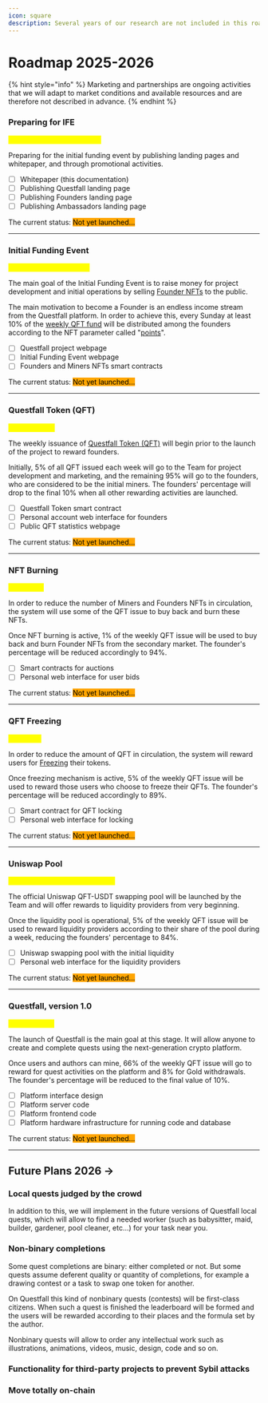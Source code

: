 ```yaml
---
icon: square
description: Several years of our research are not included in this roadmap.
---
```


# Roadmap 2025-2026

{% hint style="info" %}
Marketing and partnerships are ongoing activities that we will adapt to market conditions and available resources and are therefore not described in advance.
{% endhint %}

### Preparing for IFE

<mark style="color:yellow;">January 2025 - March 2025</mark>

Preparing for the initial funding event by publishing landing pages and whitepaper, and through promotional activities.

* [ ] Whitepaper (this documentation)
* [ ] Publishing Questfall landing page
* [ ] Publishing Founders landing page
* [ ] Publishing Ambassadors landing page

The current status: <mark style="background-color:orange;">Not yet launched...</mark>&#x20;

***

### Initial Funding Event

<mark style="color:yellow;">March 2025 - April 2025</mark>

The main goal of the Initial Funding Event is to raise money for project development and initial operations by selling [Founder NFTs](../assets/founder-nfts.md) to the public.

The main motivation to become a Founder is an endless income stream from the Questfall platform. In order to achieve this, every Sunday at least 10% of the [weekly QFT fund](../assets/questfall-tokens-qft.md) will be distributed among the founders according to the NFT parameter called "[points](../assets/founder-nfts.md)".

* [ ] Questfall project webpage
* [ ] Initial Funding Event webpage&#x20;
* [ ] Founders and Miners NFTs smart contracts

The current status: <mark style="background-color:orange;">Not yet launched...</mark>&#x20;

***

### Questfall Token (QFT)&#x20;

<mark style="color:yellow;">Right after IFE</mark>

The weekly issuance of [Questfall Token (QFT)](../assets/questfall-tokens-qft.md) will begin prior to the launch of the project to reward founders.&#x20;

Initially, 5% of all QFT issued each week will go to the Team for project development and marketing, and the remaining 95% will go to the founders, who are considered to be the initial miners. The founders' percentage will drop to the final 10% when all other rewarding activities are launched.

* [ ] Questfall Token smart contract
* [ ] Personal account web interface for founders
* [ ] Public QFT statistics webpage

The current status: <mark style="background-color:orange;">Not yet launched...</mark>&#x20;

***

### NFT Burning

<mark style="color:yellow;">June 2025</mark>

In order to reduce the number of Miners and Founders NFTs in circulation, the system will use some of the QFT issue to buy back and burn these NFTs.

Once NFT burning is active, 1% of the weekly QFT issue will be used to buy back and burn Founder NFTs from the secondary market.
The founder's percentage will be reduced accordingly to 94%.

* [ ] Smart contracts for auctions
* [ ] Personal web interface for user bids

The current status: <mark style="background-color:orange;">Not yet launched...</mark>&#x20;

***

### QFT Freezing

<mark style="color:yellow;">July 2025</mark>

In order to reduce the amount of QFT in circulation, the system will reward users for [Freezing](../infrastructure/qft-freezing.md) their tokens.

Once freezing mechanism is active, 5% of the weekly QFT issue will be used to reward those users who choose to freeze their QFTs. The founder's percentage will be reduced accordingly to 89%.

* [ ] Smart contract for QFT locking
* [ ] Personal web interface for locking

The current status: <mark style="background-color:orange;">Not yet launched...</mark>&#x20;

***

### Uniswap Pool

<mark style="color:yellow;">2 weeks prior to platform launch</mark>

The official Uniswap QFT-USDT swapping pool will be launched by the Team and will offer rewards to liquidity providers from very beginning.

Once the liquidity pool is operational, 5% of the weekly QFT issue will be used to reward liquidity providers according to their share of the pool during a week, reducing the founders' percentage to 84%.

* [ ] Uniswap swapping pool with the initial liquidity
* [ ] Personal web interface for the liquidity providers

The current status: <mark style="background-color:orange;">Not yet launched...</mark>&#x20;

***


### Questfall, version 1.0

<mark style="color:yellow;">October 2025</mark>

The launch of Questfall is the main goal at this stage. It will allow anyone to create and complete quests using the next-generation crypto platform.

Once users and authors can mine, 66% of the weekly QFT issue will go to reward for quest activities on the platform and 8% for Gold withdrawals. The founder's percentage will be reduced to the final value of 10%.

* [ ] Platform interface design
* [ ] Platform server code
* [ ] Platform frontend code
* [ ] Platform hardware infrastructure for running code and database&#x20;

The current status: <mark style="background-color:orange;">Not yet launched...</mark>&#x20;

***


## Future Plans 2026 ->



### Local quests judged by the crowd

In addition to this, we will implement in the future versions of Questfall local quests, which will allow to find a needed worker (such as babysitter, maid, builder, gardener, pool cleaner, etc...) for your task near you.

### Non-binary completions

Some quest completions are binary: either completed or not. But some quests assume deferent quality or quantity of completions, for example a drawing contest or a task to swap one token for another.

On Questfall this kind of nonbinary quests (contests) will be first-class citizens. When such a quest is finished the leaderboard will be formed and the users will be rewarded according to their places and the formula set by the author.

Nonbinary quests will allow to order any intellectual work such as illustrations, animations, videos, music, design, code and so on.

### Functionality for third-party projects to prevent Sybil attacks

### Move totally on-chain
